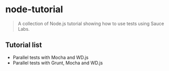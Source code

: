 node-tutorial
=============

> A collection of Node.js tutorial showing how to use tests using Sauce Labs.

## Tutorial list

- Parallel tests with Mocha and WD.js
- Parallel tests with Grunt, Mocha and WD.js
